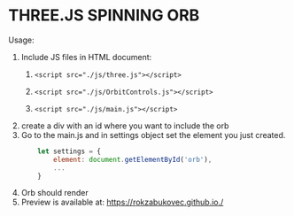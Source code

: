 # THREE.JS SPINNING ORB


Usage:
1. Include JS files in HTML document:
    1.     <script src="./js/three.js"></script>
    2.     <script src="./js/OrbitControls.js"></script>
    3.     <script src="./js/main.js"></script>
2. create a div with an id where you want to include the orb
3. Go to the main.js and in settings object set the element you just created.
    ```javascript
        let settings = {
            element: document.getElementById('orb'),
            ...
        }
    ```
4. Orb should render
5. Preview is available at: https://rokzabukovec.github.io./